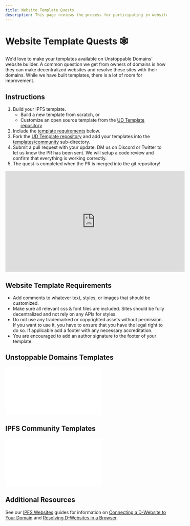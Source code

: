 ```yaml
---
title: Website Template Quests
description: This page reviews the process for participating in website template quests for decentralized websites.
---
```


# Website Template Quests 🕸️

We'd love to make your templates available on Unstoppable Domains' website builder. A common question we get from owners of domains is how they can make decentralized websites and resolve these sites with their domains. While we have built templates, there is a lot of room for improvement.

## Instructions
    
1. Build your IPFS template. 
    * Build a new template from scratch, or 
    * Customize an open source template from the [UD Template repository](https://github.com/unstoppabledomains/decentralized-websites)
2. Include the [template requirements](#website-template-requirements) below.
3. Fork the [UD Template repository](https://github.com/unstoppabledomains/decentralized-websites) and add your templates into the [templates/community](https://github.com/unstoppabledomains/decentralized-websites/blob/master/templates/community) sub-directory.
4. Submit a pull request with your update. DM us on Discord or Twitter to let us know the PR has been sent. We will setup a code review and confirm that everything is working correctly. 
5. The quest is completed when the PR is merged into the git repository! 

<iframe width="560" height="315" src="https://www.youtube.com/embed/YtDcmPqW_DM" title="YouTube video player" frameborder="0" allow="accelerometer; autoplay; clipboard-write; encrypted-media; gyroscope; picture-in-picture" allowfullscreen></iframe>

## Website Template Requirements

* Add comments to whatever text, styles, or images that should be customized.
* Make sure all relevant css & font files are included. Sites should be fully decentralized and not rely on any APIs for styles.
* Do not use any trademarked or copyrighted assets without permission. If you want to use it, you have to ensure that you have the legal right to do so. If applicable add a footer with any necessary accreditation.
* You are encouraged to add an author signature to the footer of your template.

## Unstoppable Domains Templates

<embed src="/snippets/_ud-templates.md" />

## IPFS Community Templates

<embed src="/snippets/_community-templates.md" />

## Additional Resources

See our [IPFS Websites](/d-websites/) guides for information on [Connecting a D-Website to Your Domain](/d-websites/connecting-a-dwebsite.md) and [Resolving D-Websites in a Browser](/d-websites/resolving-dwebsites-in-a-browser.md).
